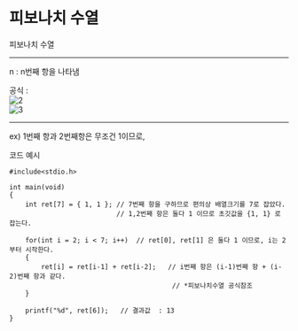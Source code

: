 # 피보나치 수열
피보나치 수열
- - -       
n : n번째 항을 나타냄  

공식 :    
![2](https://wikimedia.org/api/rest_v1/media/math/render/svg/c374ba08c140de90c6cbb4c9b9fcd26e3f99ef56)  
![3](https://wikimedia.org/api/rest_v1/media/math/render/svg/a176d38fc02d945d2966c5a4b8d84e295291ed63)  
- - -

ex) 1번째 항과 2번째항은 무조건 1이므로, 

코드 예시

```
#include<stdio.h>

int main(void)
{
	int ret[7] = { 1, 1 }; // 7번째 항을 구하므로 편의상 배열크기를 7로 잡았다.
						   // 1,2번째 항은 둘다 1 이므로 초깃값을 {1, 1} 로 잡는다.

	for(int i = 2; i < 7; i++)	// ret[0], ret[1] 은 둘다 1 이므로, i는 2부터 시작한다.
	{
		ret[i] = ret[i-1] + ret[i-2];	// i번째 항은 (i-1)번째 항 + (i-2)번째 항과 같다. 
										 // *피보나치수열 공식참조
	}

	printf("%d", ret[6]);	// 결과값  : 13
}

```